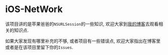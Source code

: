 # iOS-NetWork

该项目讲的是苹果爸爸的`NSURLSession`的一些知识, 欢迎大家到[我的博客](https://cainrun.github.io/iOS网络知识.html)去观看相关的知识点.

如果大家发现有哪里补充的不够, 或者项目有一些错误点, 欢迎大家指出在博客里或者是在该项目里留下你的`Issues`.
